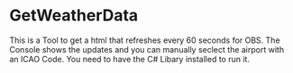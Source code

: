 # GetWeatherData
This is a Tool to get a html that refreshes every 60 seconds for OBS.
The Console shows the updates and you can manually seclect the airport with an ICAO Code.
You need to have the C# Libary installed to run it.

